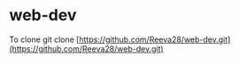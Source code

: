 # web-dev
To clone
git clone [https://github.com/Reeva28/web-dev.git](https://github.com/Reeva28/web-dev.git)
